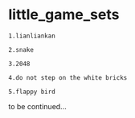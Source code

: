 # little_game_sets

	1.lianliankan	

	2.snake
	
	3.2048

	4.do not step on the white bricks

	5.flappy bird

to be continued...
